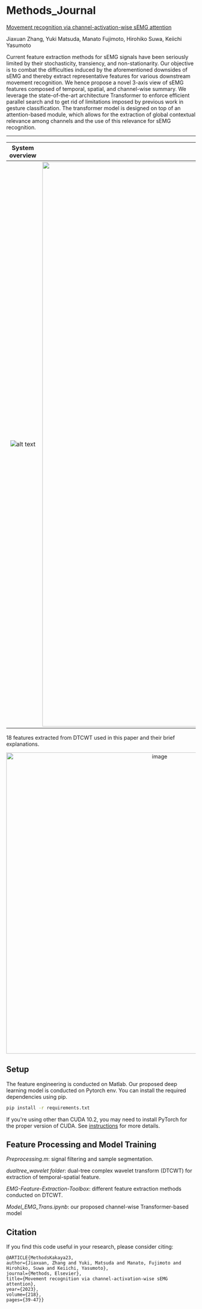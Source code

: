 # Methods_Journal

[Movement recognition via channel-activation-wise sEMG attention](https://www.sciencedirect.com/science/article/pii/S1046202323001093)

Jiaxuan Zhang, Yuki Matsuda, Manato Fujimoto, Hirohiko Suwa, Keiichi Yasumoto

Current feature extraction methods for sEMG signals have been seriously limited by their stochasticity, transiency, and non-stationarity.
Our objective is to combat the difficulties induced by the aforementioned downsides of sEMG and thereby extract representative features for various downstream movement recognition.
We hence propose a novel 3-axis view of sEMG features composed of temporal, spatial, and channel-wise summary. We leverage the state-of-the-art architecture Transformer to enforce efficient parallel search and to get rid of limitations imposed by previous work in gesture classification. The transformer model is designed on top of an attention-based module, which allows for the extraction of global contextual relevance among channels and the use of this relevance for sEMG recognition. 

---------------------------------------------------------------------------------------------------------------------


System overview             |  Key question
:-------------------------:|:-------------------------:
![alt text](https://github.com/kekecyo/Methods_Journal/assets/154519750/9987e529-d54d-4cbd-9c03-6defb924b75f)  | <img width="1500" alt="image" src="https://github.com/kekecyo/Methods_Journal/assets/154519750/9d3be752-d8fd-4a1d-bd06-d65afd589863">


18 features extracted from DTCWT used in this paper and their brief explanations.

<p align="center">
<img width="800" alt="image" src="https://github.com/kekecyo/Methods_Journal/assets/154519750/cafb4213-b45e-4f18-8c74-5304002df37f">
</p>




## Setup

The feature engineering is conducted on Matlab.
Our proposed deep learning model is conducted on Pytorch env.
You can install the required dependencies using pip.

```bash
pip install -r requirements.txt
```

If you're using other than CUDA 10.2, you may need to install PyTorch for the proper version of CUDA. See [instructions](https://pytorch.org/get-started/locally/) for more details.

## Feature Processing and Model Training

_Preprocessing.m_: signal filtering and sample segmentation.

_dualtree_wavelet folder_: dual-tree complex wavelet transform (DTCWT) for extraction of temporal-spatial feature.

_EMG-Feature-Extraction-Toolbox_: different feature extraction methods conducted on DTCWT.

_Model_EMG_Trans.ipynb_: our proposed channel-wise Transformer-based model


## Citation
If you find this code useful in your research, please consider citing:

    @ARTICLE{MethodsKakaya23,
  	author={Jiaxuan, Zhang and Yuki, Matsuda and Manato, Fujimoto and Hirohiko, Suwa and Keiichi, Yasumoto},
  	journal={Methods, Elsevier}, 
  	title={Movement recognition via channel-activation-wise sEMG attention}, 
  	year={2023},
  	volume={218},
  	pages={39-47}}




